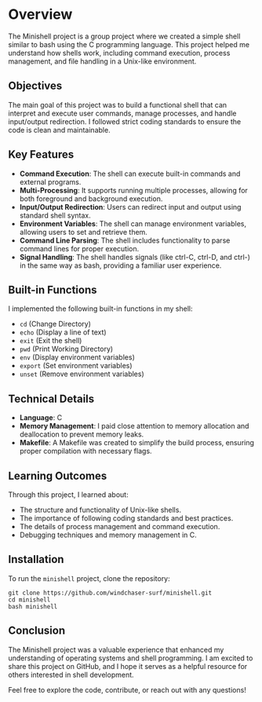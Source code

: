 # Overview

The Minishell project is a group project where we created a simple shell similar to bash using the C programming language. This project helped me understand how shells work, including command execution, process management, and file handling in a Unix-like environment.

## Objectives

The main goal of this project was to build a functional shell that can interpret and execute user commands, manage processes, and handle input/output redirection. I followed strict coding standards to ensure the code is clean and maintainable.

## Key Features

- **Command Execution**: The shell can execute built-in commands and external programs.
- **Multi-Processing**: It supports running multiple processes, allowing for both foreground and background execution.
- **Input/Output Redirection**: Users can redirect input and output using standard shell syntax.
- **Environment Variables**: The shell can manage environment variables, allowing users to set and retrieve them.
- **Command Line Parsing**: The shell includes functionality to parse command lines for proper execution.
- **Signal Handling**: The shell handles signals (like ctrl-C, ctrl-D, and ctrl-\) in the same way as bash, providing a familiar user experience.

## Built-in Functions

I implemented the following built-in functions in my shell:

- `cd` (Change Directory)
- `echo` (Display a line of text)
- `exit` (Exit the shell)
- `pwd` (Print Working Directory)
- `env` (Display environment variables)
- `export` (Set environment variables)
- `unset` (Remove environment variables)

## Technical Details

- **Language**: C
- **Memory Management**: I paid close attention to memory allocation and deallocation to prevent memory leaks.
- **Makefile**: A Makefile was created to simplify the build process, ensuring proper compilation with necessary flags.

## Learning Outcomes

Through this project, I learned about:

- The structure and functionality of Unix-like shells.
- The importance of following coding standards and best practices.
- The details of process management and command execution.
- Debugging techniques and memory management in C.

## Installation

To run the `minishell` project, clone the repository:

```
git clone https://github.com/windchaser-surf/minishell.git
cd minishell
bash minishell
```


## Conclusion

The Minishell project was a valuable experience that enhanced my understanding of operating systems and shell programming. I am excited to share this project on GitHub, and I hope it serves as a helpful resource for others interested in shell development.

Feel free to explore the code, contribute, or reach out with any questions!
